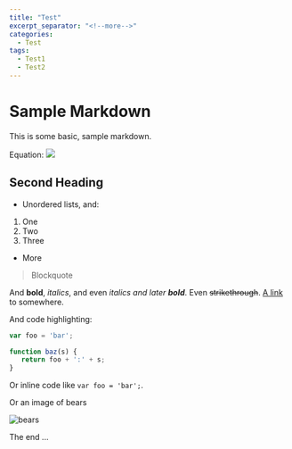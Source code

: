 ```yaml
---
title: "Test"
excerpt_separator: "<!--more-->"
categories:
  - Test
tags:
  - Test1
  - Test2
---
```

# Sample Markdown

This is some basic, sample markdown.

Equation: <img src="https://render.githubusercontent.com/render/math?math=e^{i \pi} = -1">

## Second Heading

 * Unordered lists, and:
  1. One
  1. Two
  1. Three
 * More

> Blockquote

And **bold**, *italics*, and even *italics and later **bold***. Even ~~strikethrough~~. [A link](https://markdowntohtml.com) to somewhere.

And code highlighting:

```js
var foo = 'bar';

function baz(s) {
   return foo + ':' + s;
}
```

Or inline code like `var foo = 'bar';`.

Or an image of bears

![bears](http://placebear.com/200/200)

The end ...
